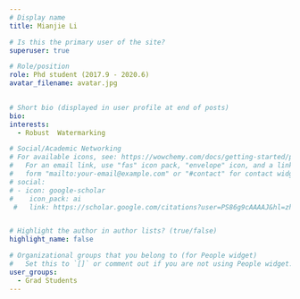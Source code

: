 ```yaml
---
# Display name
title: Mianjie Li

# Is this the primary user of the site?
superuser: true

# Role/position
role: Phd student (2017.9 - 2020.6)
avatar_filename: avatar.jpg
  

# Short bio (displayed in user profile at end of posts)
bio:
interests:
  - Robust  Watermarking

# Social/Academic Networking
# For available icons, see: https://wowchemy.com/docs/getting-started/page-builder/#icons
#   For an email link, use "fas" icon pack, "envelope" icon, and a link in the
#   form "mailto:your-email@example.com" or "#contact" for contact widget.
# social:
# - icon: google-scholar
#    icon_pack: ai
 #   link: https://scholar.google.com/citations?user=PS86g9cAAAAJ&hl=zh-CN


# Highlight the author in author lists? (true/false)
highlight_name: false

# Organizational groups that you belong to (for People widget)
#   Set this to `[]` or comment out if you are not using People widget.
user_groups:
  - Grad Students
---
```


